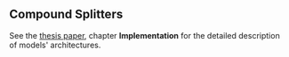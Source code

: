 ## Compound Splitters

See the [thesis paper](../papers/assessing_llm_based_pipelines_for_splitting_nominal_compounds_for_german.pdf), chapter **Implementation** for the detailed description of models' architectures.